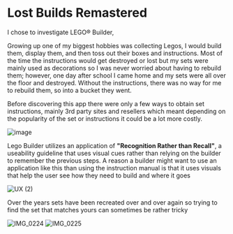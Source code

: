 # Lost Builds Remastered

I chose to investigate LEGO® Builder, 

Growing up one of my biggest hobbies was collecting Legos, I would build them, display them, and then toss out their boxes and instructions. Most of the time the instructions would get destroyed or lost but my sets were mainly used as decorations so I was never worried about having to rebuild them; however, one day after school I came home and my sets were all over the floor and destroyed. Without the instructions, there was no way for me to rebuild them, so into a bucket they went. 

Before discovering this app there were only a few ways to obtain set instructions, mainly 3rd party sites and resellers which meant depending on the popularity of the set or instructions it could be a lot more costly.

![image](https://github.com/ChicoState/ux-personal-portfolio-rccuesta/assets/157550065/c4f59383-f2e8-4d07-9e03-59a5520e2107)

Lego Builder utilizes an application of **"Recognition Rather than Recall"**, a useability guideline that uses visual cues rather than relying on the builder to remember the previous steps. A reason a builder might want to use an application like this than using the instruction manual is that it uses visuals that help the user see how they need to build and where it goes 

![UX  (2)](https://github.com/ChicoState/ux-personal-portfolio-rccuesta/assets/157550065/c2208cf4-30c0-4714-a6fc-67e5d33b590b)

Over the years sets have been recreated over and over again so trying to find the set that matches yours can sometimes be rather tricky  

![IMG_0224](https://github.com/ChicoState/ux-personal-portfolio-rccuesta/assets/157550065/46d0686f-f4f2-41c5-b277-64f114809d4f)
![IMG_0225](https://github.com/ChicoState/ux-personal-portfolio-rccuesta/assets/157550065/586155da-72dc-48b3-88b7-6a635e3461fa)
